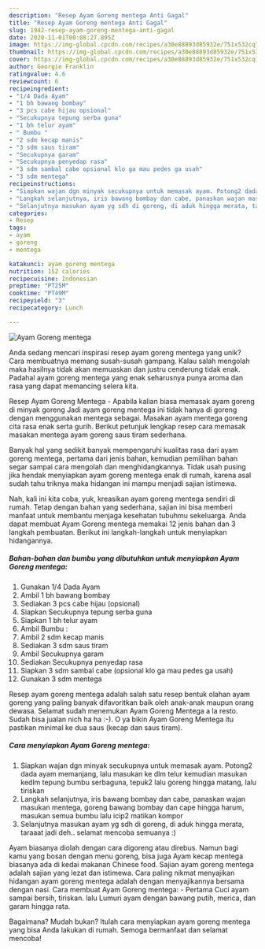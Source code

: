 ```yaml
---
description: "Resep Ayam Goreng mentega Anti Gagal"
title: "Resep Ayam Goreng mentega Anti Gagal"
slug: 1942-resep-ayam-goreng-mentega-anti-gagal
date: 2020-11-01T00:08:27.895Z
image: https://img-global.cpcdn.com/recipes/a30e88893d85932e/751x532cq70/ayam-goreng-mentega-foto-resep-utama.jpg
thumbnail: https://img-global.cpcdn.com/recipes/a30e88893d85932e/751x532cq70/ayam-goreng-mentega-foto-resep-utama.jpg
cover: https://img-global.cpcdn.com/recipes/a30e88893d85932e/751x532cq70/ayam-goreng-mentega-foto-resep-utama.jpg
author: Georgie Franklin
ratingvalue: 4.6
reviewcount: 6
recipeingredient:
- "1/4 Dada Ayam"
- "1 bh bawang bombay"
- "3 pcs cabe hijau opsional"
- "Secukupnya tepung serba guna"
- "1 bh telur ayam"
- " Bumbu "
- "2 sdm kecap manis"
- "3 sdm saus tiram"
- "Secukupnya garam"
- "Secukupnya penyedap rasa"
- "3 sdm sambal cabe opsional klo ga mau pedes ga usah"
- "3 sdm mentega"
recipeinstructions:
- "Siapkan wajan dgn minyak secukupnya untuk memasak ayam. Potong2 dada ayam memanjang, lalu masukan ke dlm telur kemudian masukan kedlm tepung bumbu serbaguna, tepuk2 lalu goreng hingga matang, lalu tiriskan"
- "Langkah selanjutnya, iris bawang bombay dan cabe, panaskan wajan masukan mentega, goreng bawang bombay dan cape hingga harum, masukan semua bumbu lalu icip2 matikan kompor"
- "Selanjutnya masukan ayam yg sdh di goreng, di aduk hingga merata, taraaat jadi deh.. selamat mencoba semuanya :)"
categories:
- Resep
tags:
- ayam
- goreng
- mentega

katakunci: ayam goreng mentega 
nutrition: 152 calories
recipecuisine: Indonesian
preptime: "PT25M"
cooktime: "PT49M"
recipeyield: "3"
recipecategory: Lunch

---
```



![Ayam Goreng mentega](https://img-global.cpcdn.com/recipes/a30e88893d85932e/751x532cq70/ayam-goreng-mentega-foto-resep-utama.jpg)

Anda sedang mencari inspirasi resep ayam goreng mentega yang unik? Cara membuatnya memang susah-susah gampang. Kalau salah mengolah maka hasilnya tidak akan memuaskan dan justru cenderung tidak enak. Padahal ayam goreng mentega yang enak seharusnya punya aroma dan rasa yang dapat memancing selera kita.

Resep Ayam Goreng Mentega - Apabila kalian biasa memasak ayam goreng di minyak goreng Jadi ayam goreng mentega ini tidak hanya di goreng dengan menggunakan mentega sebagai. Masakan ayam mentega goreng cita rasa enak serta gurih. Berikut petunjuk lengkap resep cara memasak masakan mentega ayam goreng saus tiram sederhana.

Banyak hal yang sedikit banyak mempengaruhi kualitas rasa dari ayam goreng mentega, pertama dari jenis bahan, kemudian pemilihan bahan segar sampai cara mengolah dan menghidangkannya. Tidak usah pusing jika hendak menyiapkan ayam goreng mentega enak di rumah, karena asal sudah tahu triknya maka hidangan ini mampu menjadi sajian istimewa.


Nah, kali ini kita coba, yuk, kreasikan ayam goreng mentega sendiri di rumah. Tetap dengan bahan yang sederhana, sajian ini bisa memberi manfaat untuk membantu menjaga kesehatan tubuhmu sekeluarga. Anda dapat membuat Ayam Goreng mentega memakai 12 jenis bahan dan 3 langkah pembuatan. Berikut ini langkah-langkah untuk menyiapkan hidangannya.

<!--inarticleads1-->

##### Bahan-bahan dan bumbu yang dibutuhkan untuk menyiapkan Ayam Goreng mentega:

1. Gunakan 1/4 Dada Ayam
1. Ambil 1 bh bawang bombay
1. Sediakan 3 pcs cabe hijau (opsional)
1. Siapkan Secukupnya tepung serba guna
1. Siapkan 1 bh telur ayam
1. Ambil  Bumbu :
1. Ambil 2 sdm kecap manis
1. Sediakan 3 sdm saus tiram
1. Ambil Secukupnya garam
1. Sediakan Secukupnya penyedap rasa
1. Siapkan 3 sdm sambal cabe (opsional klo ga mau pedes ga usah)
1. Gunakan 3 sdm mentega


Resep ayam goreng mentega adalah salah satu resep bentuk olahan ayam goreng yang paling banyak difavoritkan baik oleh anak-anak maupun orang dewasa. Selamat sudah menemukan Ayam Goreng Mentega a la resto. Sudah bisa jualan nich ha ha :-). O ya bikin Ayam Goreng Mentega itu pastikan minimal ke dua saus (kecap dan saus tiram). 

<!--inarticleads2-->

##### Cara menyiapkan Ayam Goreng mentega:

1. Siapkan wajan dgn minyak secukupnya untuk memasak ayam. Potong2 dada ayam memanjang, lalu masukan ke dlm telur kemudian masukan kedlm tepung bumbu serbaguna, tepuk2 lalu goreng hingga matang, lalu tiriskan
1. Langkah selanjutnya, iris bawang bombay dan cabe, panaskan wajan masukan mentega, goreng bawang bombay dan cape hingga harum, masukan semua bumbu lalu icip2 matikan kompor
1. Selanjutnya masukan ayam yg sdh di goreng, di aduk hingga merata, taraaat jadi deh.. selamat mencoba semuanya :)


Ayam biasanya diolah dengan cara digoreng atau direbus. Namun bagi kamu yang bosan dengan menu goreng, bisa juga Ayam kecap mentega biasanya ada di kedai makanan Chinese food. Sajian ayam goreng mentega adalah sajian yang lezat dan istimewa. Cara paling nikmat menyajikan hidangan ayam goreng mentega adalah dengan menyajikannya bersama dengan nasi. Cara membuat Ayam Goreng mentega: - Pertama Cuci ayam sampai bersih, tiriskan. lalu Lumuri ayam dengan bawang putih, merica, dan garam hingga rata. 

Bagaimana? Mudah bukan? Itulah cara menyiapkan ayam goreng mentega yang bisa Anda lakukan di rumah. Semoga bermanfaat dan selamat mencoba!

